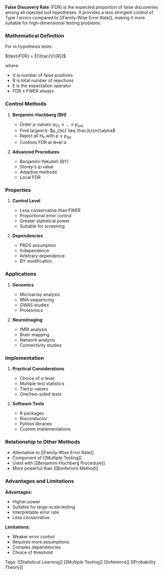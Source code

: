 **False Discovery Rate** (FDR) is the expected proportion of false discoveries among all rejected null hypotheses. It provides a less stringent control of Type I errors compared to [[Family-Wise Error Rate]], making it more suitable for high-dimensional testing problems.

### Mathematical Definition
For m hypothesis tests:

$\text{FDR} = E[\frac{V}{R}]$

where:
- V is number of false positives
- R is total number of rejections
- E is the expectation operator
- FDR ≤ FWER always

### Control Methods
1. **Benjamini-Hochberg (BH)**
   - Order p-values: $p_{(1)} \leq ... \leq p_{(m)}$
   - Find largest k: $p_{(k)} \leq \frac{k}{m}\alpha$
   - Reject all H₀ with $p \leq p_{(k)}$
   - Controls FDR at level α

2. **Advanced Procedures**
   - Benjamini-Yekutieli (BY)
   - Storey's q-value
   - Adaptive methods
   - Local FDR

### Properties
1. **Control Level**
   - Less conservative than FWER
   - Proportional error control
   - Greater statistical power
   - Suitable for screening

2. **Dependencies**
   - PRDS assumption
   - Independence
   - Arbitrary dependence
   - BY modification

### Applications
1. **Genomics**
   - Microarray analysis
   - RNA sequencing
   - GWAS studies
   - Proteomics

2. **Neuroimaging**
   - fMRI analysis
   - Brain mapping
   - Network analysis
   - Connectivity studies

### Implementation
1. **Practical Considerations**
   - Choice of α level
   - Multiple test statistics
   - Tied p-values
   - One/two-sided tests

2. **Software Tools**
   - R packages
   - Bioconductor
   - Python libraries
   - Custom implementations

### Relationship to Other Methods
- Alternative to [[Family-Wise Error Rate]]
- Component of [[Multiple Testing]]
- Used with [[Benjamini-Hochberg Procedure]]
- More powerful than [[Bonferroni Method]]

### Advantages and Limitations
**Advantages:**
- Higher power
- Suitable for large-scale testing
- Interpretable error rate
- Less conservative

**Limitations:**
- Weaker error control
- Requires more assumptions
- Complex dependencies
- Choice of threshold

Tags:
[[Statistical Learning]]
[[Multiple Testing]]
[[Inference]]
[[Probability Theory]]
